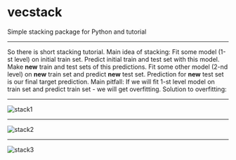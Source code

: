 # vecstack
Simple stacking package for Python and tutorial

***
So there is short stacking tutorial.
Main idea of stacking: 
  Fit some model (1-st level) on initial train set.
  Predict initial train and test set with this model. 
  Make **new** train and test sets of this predictions.
  Fit some other model (2-nd level) on **new** train set and predict **new** test set.
  Prediction for **new** test set is our final target prediction.
Main pitfall:
  If we will fit 1-st level model on train set and predict train set - we will get overfitting.
Solution to overfitting:
  

***
![stack1](https://github.com/vecxoz/vecstack/blob/master/tutorial/dia1.png "Fold 1 of 3")
***
![stack2](https://github.com/vecxoz/vecstack/blob/master/tutorial/dia2.png "Fold 2 of 3")
***
![stack3](https://github.com/vecxoz/vecstack/blob/master/tutorial/dia3.png "Fold 3 of 3")
